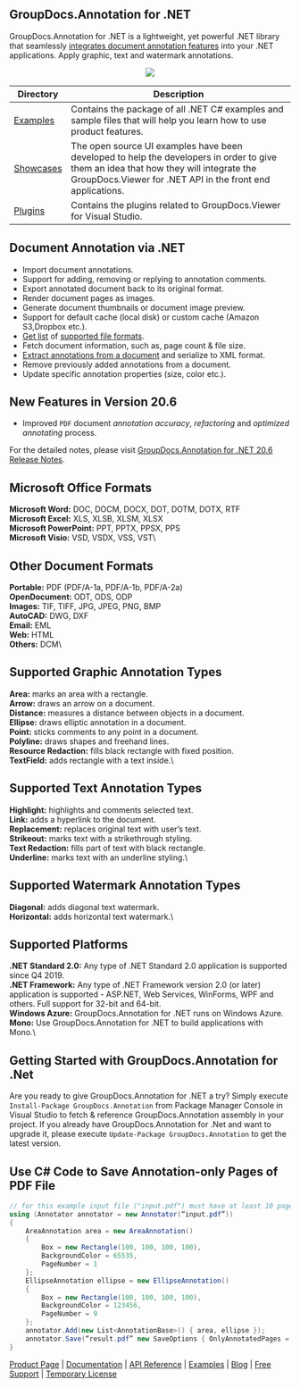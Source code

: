 ## GroupDocs.Annotation for .NET

GroupDocs.Annotation for .NET is a lightweight, yet powerful .NET library that seamlessly [integrates document annotation features](https://products.groupdocs.com/annotation/net) into your .NET applications. Apply graphic, text and watermark annotations.

<p align="center">

  <a title="Download complete GroupDocs.Annotation for .NET source code" href="https://github.com/groupdocs-annotation/GroupDocs.Annotation-for-.NET/archive/master.zip">
	<img src="https://raw.github.com/AsposeExamples/java-examples-dashboard/master/images/downloadZip-Button-Large.png" />
  </a>
</p>

Directory | Description
--------- | -----------
[Examples](https://github.com/groupdocs-annotation/GroupDocs.Annotation-for-.NET/tree/master/Examples)  | Contains the package of all .NET C# examples and sample files that will help you learn how to use product features.
[Showcases](https://github.com/groupdocs-annotation/GroupDocs.Annotation-for-.NET/tree/master/Showcases)  | The open source UI examples have been developed to help the developers in order to give them an idea that how they will integrate the GroupDocs.Viewer for .NET API in the front end applications. 
[Plugins](https://github.com/groupdocs-Annotation/GroupDocs.Annotation-for-.NET/tree/master/Plugins/)  | Contains the plugins related to GroupDocs.Viewer for Visual Studio.

## Document Annotation via .NET

- Import document annotations.
- Support for adding, removing or replying to annotation comments.
- Export annotated document back to its original format.
- Render document pages as images.
- Generate document thumbnails or document image preview.
- Support for default cache (local disk) or custom cache (Amazon S3,Dropbox etc.).
- [Get list](https://docs.groupdocs.com/display/annotationnet/Get+supported+file+formats) of [supported file formats](https://docs.groupdocs.com/display/annotationnet/Supported+Document+Formats).
- Fetch document information, such as, page count & file size.
- [Extract annotations from a document](https://docs.groupdocs.com/display/annotationnet/Extract+annotations+from+document) and serialize to XML format.
- Remove previously added annotations from a document.
- Update specific annotation properties (size, color etc.).

## New Features in Version 20.6

- Improved `PDF` document *annotation accuracy*, *refactoring* and *optimized annotating* process.

For the detailed notes, please visit [GroupDocs.Annotation for .NET 20.6 Release Notes](https://docs.groupdocs.com/display/annotationnet/GroupDocs.Annotation+for+.NET+20.6+Release+Notes).

## Microsoft Office Formats

**Microsoft Word:** DOC, DOCM, DOCX, DOT, DOTM, DOTX, RTF\
**Microsoft Excel:** XLS, XLSB, XLSM, XLSX\
**Microsoft PowerPoint:** PPT, PPTX, PPSX, PPS\
**Microsoft Visio:** VSD, VSDX, VSS, VST\

## Other Document Formats

**Portable:** PDF (PDF/A-1a, PDF/A-1b, PDF/A-2a)\
**OpenDocument:** ODT, ODS, ODP\
**Images:** TIF, TIFF, JPG, JPEG, PNG, BMP\
**AutoCAD:** DWG, DXF\
**Email:** EML\
**Web:** HTML\
**Others:** DCM\

## Supported Graphic Annotation Types

**Area:** marks an area with a rectangle.\
**Arrow:** draws an arrow on a document.\
**Distance:** measures a distance between objects in a document.\
**Ellipse:** draws elliptic annotation in a document.\
**Point:** sticks comments to any point in a document.\
**Polyline:** draws shapes and freehand lines.\
**Resource Redaction:** fills black rectangle with fixed position.\
**TextField:** adds rectangle with a text inside.\

## Supported Text Annotation Types

**Highlight:** highlights and comments selected text.\
**Link:** adds a hyperlink to the document.\
**Replacement:** replaces original text with user’s text.\
**Strikeout:** marks text with a strikethrough styling.\
**Text Redaction:** fills part of text with black rectangle.\
**Underline:** marks text with an underline styling.\

## Supported Watermark Annotation Types

**Diagonal:** adds diagonal text watermark.\
**Horizontal:** adds horizontal text watermark.\

## Supported Platforms

**.NET Standard 2.0:** Any type of .NET Standard 2.0 application is supported since Q4 2019.\
**.NET Framework:** Any type of .NET Framework version 2.0 (or later) application is supported - ASP.NET, Web Services, WinForms, WPF and others. Full support for 32-bit and 64-bit.\
**Windows Azure:** GroupDocs.Annotation for .NET runs on Windows Azure.\
**Mono:** Use GroupDocs.Annotation for .NET to build applications with Mono.\

## Getting Started with GroupDocs.Annotation for .Net

Are you ready to give GroupDocs.Annotation for .NET a try? Simply execute `Install-Package GroupDocs.Annotation` from Package Manager Console in Visual Studio to fetch & reference GroupDocs.Annotation assembly in your project. If you already have GroupDocs.Annotation for .Net and want to upgrade it, please execute `Update-Package GroupDocs.Annotation` to get the latest version.

## Use C# Code to Save Annotation-only Pages of PDF File

```csharp
// for this example input file ("input.pdf") must have at least 10 pages
using (Annotator annotator = new Annotator(“input.pdf”))
{
    AreaAnnotation area = new AreaAnnotation()
    {
        Box = new Rectangle(100, 100, 100, 100),
        BackgroundColor = 65535,
        PageNumber = 1
    };
    EllipseAnnotation ellipse = new EllipseAnnotation()
    {
        Box = new Rectangle(100, 100, 100, 100),
        BackgroundColor = 123456,
        PageNumber = 9
    };
    annotator.Add(new List<AnnotationBase>() { area, ellipse });
    annotator.Save(“result.pdf” new SaveOptions { OnlyAnnotatedPages = true});
}
```

[Product Page](https://products.groupdocs.com/annotation/net) | [Documentation](https://docs.groupdocs.com/display/annotationnet/Home) | [API Reference](https://apireference.groupdocs.com/net/annotation) | [Examples](https://github.com/groupdocs-annotation/GroupDocs.Annotation-for-.NET) | [Blog](https://blog.groupdocs.com/category/annotation/) | [Free Support](https://forum.groupdocs.com/c/annotation) | [Temporary License](https://purchase.groupdocs.com/temporary-license)

